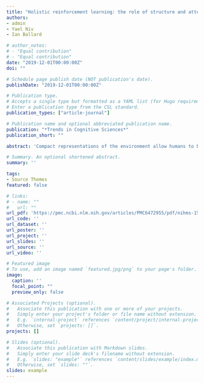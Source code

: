 ```yaml
---
title: "Holistic reinforcement learning: the role of structure and attention"
authors:
- admin
- Yael Niv
- Ian Ballard

# author_notes:
# - "Equal contribution"
# - "Equal contribution"
date: "2019-12-01T00:00:00Z"
doi: ""

# Schedule page publish date (NOT publication's date).
publishDate: "2019-12-01T00:00:00Z"

# Publication type.
# Accepts a single type but formatted as a YAML list (for Hugo requirements).
# Enter a publication type from the CSL standard.
publication_types: ["article-journal"]

# Publication name and optional abbreviated publication name.
publication: "*Trends in Cognitive Sciences*"
publication_short: ""

abstract: 'Compact representations of the environment allow humans to behave efficiently in a complex world. Reinforcement learning models capture many behavioral and neural effects but do not explain recent findings showing that structure in the environment influences learning. In parallel, Bayesian cognitive models predict how humans learn structured knowledge but do not have a clear neurobiological implementation. We propose an integration of these two model classes in which structured knowledge learned via approximate Bayesian inference acts as a source of selective attention. In turn, selective attention biases reinforcement learning towards relevant dimensions of the environment. An understanding of structure learning will help to resolve the fundamental challenge in decision science: explaining why people make the decisions they do.'

# Summary. An optional shortened abstract.
summary: ''

tags:
- Source Themes
featured: false

# links:
# - name: ""
#   url: ""
url_pdf: 'https://pmc.ncbi.nlm.nih.gov/articles/PMC6472955/pdf/nihms-1520045.pdf'
url_code: ''
url_dataset: ''
url_poster: ''
url_project: ''
url_slides: ''
url_source: ''
url_video: ''

# Featured image
# To use, add an image named `featured.jpg/png` to your page's folder. 
image:
  caption: ''
  focal_point: ""
  preview_only: false

# Associated Projects (optional).
#   Associate this publication with one or more of your projects.
#   Simply enter your project's folder or file name without extension.
#   E.g. `internal-project` references `content/project/internal-project/index.md`.
#   Otherwise, set `projects: []`.
projects: []

# Slides (optional).
#   Associate this publication with Markdown slides.
#   Simply enter your slide deck's filename without extension.
#   E.g. `slides: "example"` references `content/slides/example/index.md`.
#   Otherwise, set `slides: ""`.
slides: example
---
```


<!-- {{% callout note %}}
Click the *Cite* button above to demo the feature to enable visitors to import publication metadata into their reference management software.
{{% /callout %}}

{{% callout note %}}
Create your slides in Markdown - click the *Slides* button to check out the example.
{{% /callout %}}

Add the publication's **full text** or **supplementary notes** here. You can use rich formatting such as including [code, math, and images](https://docs.hugoblox.com/content/writing-markdown-latex/). -->
